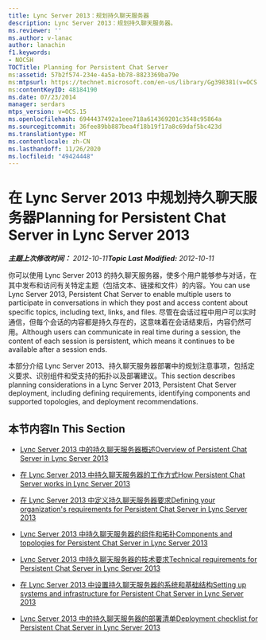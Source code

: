 ```yaml
---
title: Lync Server 2013：规划持久聊天服务器
description: Lync Server 2013：规划持久聊天服务器。
ms.reviewer: ''
ms.author: v-lanac
author: lanachin
f1.keywords:
- NOCSH
TOCTitle: Planning for Persistent Chat Server
ms:assetid: 57b2f574-234e-4a5a-bb78-8823369ba79e
ms:mtpsurl: https://technet.microsoft.com/en-us/library/Gg398381(v=OCS.15)
ms:contentKeyID: 48184190
ms.date: 07/23/2014
manager: serdars
mtps_version: v=OCS.15
ms.openlocfilehash: 6944437492a1eee718a614369201c3548c95864a
ms.sourcegitcommit: 36fee89bb887bea4f18b19f17a8c69daf5bc423d
ms.translationtype: MT
ms.contentlocale: zh-CN
ms.lasthandoff: 11/26/2020
ms.locfileid: "49424448"
---
```

# <a name="planning-for-persistent-chat-server-in-lync-server-2013"></a><span data-ttu-id="02b3b-103">在 Lync Server 2013 中规划持久聊天服务器</span><span class="sxs-lookup"><span data-stu-id="02b3b-103">Planning for Persistent Chat Server in Lync Server 2013</span></span>

<div data-xmlns="http://www.w3.org/1999/xhtml">

<div class="topic" data-xmlns="http://www.w3.org/1999/xhtml" data-msxsl="urn:schemas-microsoft-com:xslt" data-cs="https://msdn.microsoft.com/">

<div data-asp="https://msdn2.microsoft.com/asp">



</div>

<div id="mainSection">

<div id="mainBody"><span data-ttu-id="02b3b-104">

<span> </span></span><span class="sxs-lookup"><span data-stu-id="02b3b-104">

<span> </span></span></span>

<span data-ttu-id="02b3b-105">_**主题上次修改时间：** 2012-10-11_</span><span class="sxs-lookup"><span data-stu-id="02b3b-105">_**Topic Last Modified:** 2012-10-11_</span></span>

<span data-ttu-id="02b3b-106">你可以使用 Lync Server 2013 的持久聊天服务器，使多个用户能够参与对话，在其中发布和访问有关特定主题（包括文本、链接和文件）的内容。</span><span class="sxs-lookup"><span data-stu-id="02b3b-106">You can use Lync Server 2013, Persistent Chat Server to enable multiple users to participate in conversations in which they post and access content about specific topics, including text, links, and files.</span></span> <span data-ttu-id="02b3b-107">尽管在会话过程中用户可以实时通信，但每个会话的内容都是持久存在的，这意味着在会话结束后，内容仍然可用。</span><span class="sxs-lookup"><span data-stu-id="02b3b-107">Although users can communicate in real time during a session, the content of each session is persistent, which means it continues to be available after a session ends.</span></span>

<span data-ttu-id="02b3b-108">本部分介绍 Lync Server 2013、持久聊天服务器部署中的规划注意事项，包括定义要求、识别组件和受支持的拓扑以及部署建议。</span><span class="sxs-lookup"><span data-stu-id="02b3b-108">This section describes planning considerations in a Lync Server 2013, Persistent Chat Server deployment, including defining requirements, identifying components and supported topologies, and deployment recommendations.</span></span>

<div>

## <a name="in-this-section"></a><span data-ttu-id="02b3b-109">本节内容</span><span class="sxs-lookup"><span data-stu-id="02b3b-109">In This Section</span></span>

  - [<span data-ttu-id="02b3b-110">Lync Server 2013 中的持久聊天服务器概述</span><span class="sxs-lookup"><span data-stu-id="02b3b-110">Overview of Persistent Chat Server in Lync Server 2013</span></span>](lync-server-2013-overview-of-persistent-chat-server.md)

  - [<span data-ttu-id="02b3b-111">在 Lync Server 2013 中持久聊天服务器的工作方式</span><span class="sxs-lookup"><span data-stu-id="02b3b-111">How Persistent Chat Server works in Lync Server 2013</span></span>](lync-server-2013-how-persistent-chat-server-works.md)

  - [<span data-ttu-id="02b3b-112">在 Lync Server 2013 中定义持久聊天服务器要求</span><span class="sxs-lookup"><span data-stu-id="02b3b-112">Defining your organization's requirements for Persistent Chat Server in Lync Server 2013</span></span>](lync-server-2013-defining-your-requirements-for-persistent-chat-server.md)

  - [<span data-ttu-id="02b3b-113">Lync Server 2013 中持久聊天服务器的组件和拓扑</span><span class="sxs-lookup"><span data-stu-id="02b3b-113">Components and topologies for Persistent Chat Server in Lync Server 2013</span></span>](lync-server-2013-components-and-topologies-for-persistent-chat-server.md)

  - [<span data-ttu-id="02b3b-114">Lync Server 2013 中持久聊天服务器的技术要求</span><span class="sxs-lookup"><span data-stu-id="02b3b-114">Technical requirements for Persistent Chat Server in Lync Server 2013</span></span>](lync-server-2013-technical-requirements-for-persistent-chat-server.md)

  - [<span data-ttu-id="02b3b-115">在 Lync Server 2013 中设置持久聊天服务器的系统和基础结构</span><span class="sxs-lookup"><span data-stu-id="02b3b-115">Setting up systems and infrastructure for Persistent Chat Server in Lync Server 2013</span></span>](lync-server-2013-setting-up-systems-and-infrastructure-for-persistent-chat-server.md)

  - [<span data-ttu-id="02b3b-116">Lync Server 2013 中的持久聊天服务器的部署清单</span><span class="sxs-lookup"><span data-stu-id="02b3b-116">Deployment checklist for Persistent Chat Server in Lync Server 2013</span></span>](lync-server-2013-deployment-checklist-for-persistent-chat-server.md)

<span data-ttu-id="02b3b-117"></div>

</div>

<span> </span>

</div>

</div>

</span><span class="sxs-lookup"><span data-stu-id="02b3b-117"></div>

</div>

<span> </span>

</div>

</div>

</span></span></div>

